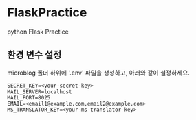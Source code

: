 # FlaskPractice
python Flask Practice

## 환경 변수 설정
microblog 폴더 하위에 '.env' 파일을 생성하고, 아래와 같이 설정하세요.

```
SECRET_KEY=<your-secret-key>
MAIL_SERVER=localhost
MAIL_PORT=8025
EMAIL=<email1@example.com,email2@example.com>
MS_TRANSLATOR_KEY=<your-ms-translator-key>
```
